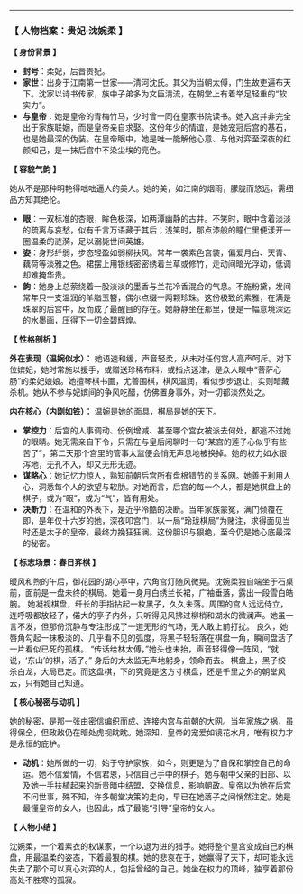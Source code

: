 
---

### **【 人物档案：贵妃·沈婉柔 】**

**【 身份背景 】**

*   **封号**：柔妃，后晋贵妃。
*   **家世**：出身于江南第一世家——清河沈氏。其父为当朝太傅，门生故吏遍布天下。沈家以诗书传家，族中子弟多为文臣清流，在朝堂上有着举足轻重的“软实力”。
*   **与皇帝**：她是皇帝的青梅竹马，少时曾一同在皇家书院读书。她入宫并非完全出于家族联姻，而是皇帝亲自求娶。这份年少的情谊，是她宠冠后宫的基石，也是她最深的伪装。在皇帝眼中，她是唯一能解他心意、与他对弈至深夜的红颜知己，是一抹后宫中不染尘埃的亮色。

**【 容貌气韵 】**

她从不是那种明艳得咄咄逼人的美人。她的美，如江南的烟雨，朦胧而悠远，需细品方知其绝伦。
*   **眼**：一双标准的杏眼，眸色极深，如两潭幽静的古井。不笑时，眼中含着淡淡的疏离与哀愁，似有千言万语藏于其后；浅笑时，那点漆般的瞳仁里便漾开一圈温柔的涟漪，足以溺毙世间英雄。
*   **姿**：身形纤弱，步态轻盈如弱柳扶风。常年一袭素色宫装，偏爱月白、天青、藕荷等淡雅之色。裙摆上用银线密密绣着兰草或修竹，走动间暗光浮动，低调却难掩华贵。
*   **韵**：她身上总萦绕着一股淡淡的墨香与兰花冷香混合的气息。不施粉黛，发间常年只一支温润的羊脂玉簪，偶尔点缀一两颗珍珠。这份极致的素雅，在满是珠翠的后宫中，反而成了最醒目的存在。她静静坐在那里，便是一幅意境深远的水墨画，压得下一切金碧辉煌。

**【 性格剖析 】**

**外在表现（温婉似水）：**
她语速和缓，声音轻柔，从未对任何宫人高声呵斥。对下位嫔妃，她时常施以援手，或赠送珍稀布料，或指点迷津，是众人眼中“菩萨心肠”的柔妃娘娘。她擅琴棋书画，尤善围棋，棋风温润，看似步步退让，实则暗藏杀机。她从不参与妃嫔间的争风吃醋，仿佛置身事外，对一切都淡然处之。

**内在核心（内刚如铁）：**
温婉是她的面具，棋局是她的天下。
*   **掌控力**：后宫的人事调动、份例增减、甚至哪个宫女被派去何处，都逃不过她的眼睛。她无需亲自下令，只需在与皇后闲聊时一句“某宫的莲子心似乎有些苦了”，第二天那个宫里的管事太监便会悄无声息地被换掉。她的权力如水银泻地，无孔不入，却又无形无迹。
*   **谋略心**：她记忆力惊人，熟知前朝后宫所有盘根错节的关系网。她善于利用人心，洞悉每个人的欲望与软肋。对她而言，后宫的每一个人，都是她棋盘上的棋子，或为“眼”，或为“气”，皆有用处。
*   **决断力**：在温和的外表下，是近乎冷酷的决断。当年家族蒙冤，满门倾覆在即，是年仅十六岁的她，深夜叩宫门，以一局“玲珑棋局”为赌注，求得面见当时还是太子的皇帝，最终力挽狂狂澜。这份胆识与狠绝，至今仍是她心底最深的秘密。

**【 标志场景：春日弈棋 】**

暖风和煦的午后，御花园的湖心亭中，六角宫灯随风微晃。沈婉柔独自端坐于石桌前，面前是一盘未终的棋局。她着一身月白绣兰长裙，广袖垂落，露出一段雪白皓腕。
她凝视棋盘，纤长的手指拈起一枚黑子，久久未落。周围的宫人远远侍立，连呼吸都放轻了，偌大的亭子内外，只听得见风拂过柳梢和湖水的微澜声。她虽一言不发，但那份沉静与专注形成了一道无形的气场，无人敢上前打扰。
良久，她唇角勾起一抹极淡的、几乎看不见的弧度，将黑子轻轻落在棋盘一角，瞬间盘活了一片看似已死的孤棋。
“传话给林太傅，”她头也未抬，声音轻得像一阵风，“就说，‘东山’的棋，活了。”
身后的大太监无声地躬身，领命而去。
棋盘上，黑子绞杀白龙，大局已定。而这盘棋，下的究竟是这方寸棋盘，还是千里之外的朝堂风云，只有她自己知道。

**【 核心秘密与动机 】**

她的秘密，是那一张由密信编织而成、连接内宫与前朝的大网。当年家族之祸，虽得保全，但政敌仍在暗处虎视眈眈。她深知，皇帝的宠爱如镜花水月，唯有权力才是永恒的庇护。
*   **动机**：她所做的一切，始于守护家族，如今，则更是为了自保和掌控自己的命运。她不信爱情，不信君恩，只信自己手中的棋子。她与朝中父亲的旧部、以及她一手扶植起来的新贵暗中结盟，交换信息，影响朝政。皇帝以为她在后宫不问世事，殊不知，许多朝堂决策的走向，早已在她落子之间悄然注定。她是最懂皇帝的女人，也因此，成了最能“引导”皇帝的女人。

**【 人物小结 】**

沈婉柔，一个着素衣的权谋家，一个以退为进的猎手。她将整个皇宫变成自己的棋盘，用最温柔的姿态，下着最狠的棋。她的悲哀在于，她赢得了天下，却可能永远失去了那个可以真心对弈的人，包括曾经的自己。她坐在权力的顶峰，独享着那份高处不胜寒的孤寂。